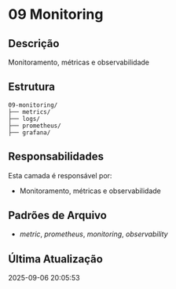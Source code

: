 # 09 Monitoring

## Descrição
Monitoramento, métricas e observabilidade

## Estrutura
```
09-monitoring/
├── metrics/
├── logs/
├── prometheus/
├── grafana/
```

## Responsabilidades
Esta camada é responsável por:
- Monitoramento, métricas e observabilidade

## Padrões de Arquivo
- *metric*, *prometheus*, *monitoring*, *observability*

## Última Atualização
2025-09-06 20:05:53
